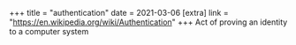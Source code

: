 +++
title = "authentication"
date = 2021-03-06
[extra]
link = "https://en.wikipedia.org/wiki/Authentication"
+++
Act of proving an identity to a computer system

